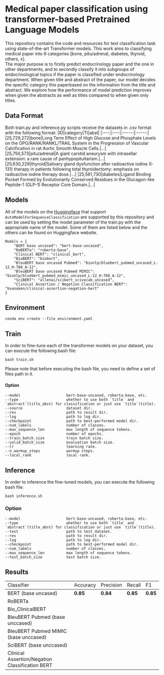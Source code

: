# Medical paper classification using transformer-based Pretrained Language Models
This repository contains the code and resources for text classification task using state-of-the-art Transformer models. This work aims to classifying medical paper into 6 categories [bone, pitu/adrenal, diabetes, thyroid, others, x].     
The major purpose is to firstly predict endocrinology paper and the one in other departments, and to secondly classify it into subgroups of endocrinological topics if the paper is  classified under endocrinology department. When given title and abstract of the paper, our model decides the specific category this paperbased on the information from the title and abstract. We explore how the performance of model prediction improves when given the abstracts as well as titles compared to when given only titles. 

## Data Format
Both train.py and inference.py scripts receive the datasets in .csv format with the following format:
|ID|category|TI|abst|
|:---:|:---:|:-----:|:-----:|
|25,729,272|bone|Long Term Effect of High Glucose and Phosphate Levels on the OPG/RANK/RANKL/TRAIL System in the Progression of Vascular Calcification in rat Aortic Smooth Muscle Cells.|...|
|25,750,573|pitu/adrenal|A giant carotid aneurysm with intrasellar extension: a rare cause of panhypopituitarism.|...|
|25,630,229|thyroid|Salivary gland dysfunction after radioactive iodine (I-131) therapy in patients following total thyroidectomy: emphasis on radioactive iodine therapy dose.|...|
|25,561,730|diabetes|Ligand Binding Pocket Formed by Evolutionarily Conserved Residues in the Glucagon-like Peptide-1 (GLP-1) Receptor Core Domain.|...|

## Models
All of the models on the [Huggingface](https://huggingface.co/transformers) that support `AutoModelForSequenceClassification` are supported by this repository and can be used by setting the model parameter of the train.py with the appropriate name of the model. Some of them are listed below and the others can be found on Huggingface website.
```
Models = {
    "BERT base uncased": "bert-base-uncased",
    "RoBERTa": "roberta-base",
    "Clinical BERT": "clinical_bert",
    "BioBERT": "biobert",
    "BleuBERT base uncased Pubmed": "bionlp/bluebert_pubmed_uncased_L-12_H-768_A-12",
    "BleuBERT base uncased Pubmed MIMIC": "bionlp/bluebert_pubmed_mimic_uncased_L-12_H-768_A-12",
    "SciBERT": "allenai/scibert_scivocab_uncased",
    "Clinical Assertion / Negation Classification BERT": "bvanaken/clinical-assertion-negation-bert"
}
```

## Environment
```shell
conda env create --file environment.yaml
```

## Train
In order to fine-tune each of the transformer models on your dataset, you can execute the following bash file:
```shell
bash train.sh
```
Please note that before executing the bash file, you need to define a set of files path in it.

#### Option
```
--model                     bert-base-uncased, roberta-base, etc.
--type                      whether to use both `title` and `abstract`(title_abst) for classification or just use `title`(title).
--source                    dataset dir.
--res                       path to result dir.
--log                       path to log dir.
--checkpoint                path to best-performed model dir.
--num_labels                number of classes.
--max_sequence_len          max length of sequence tokens.
--epoch                     number of epochs.
--train_batch_size          train batch size.
--valid_batch_size          evaluation batch size.
--lr                        learning rate.
--n_warmup_steps            warmup steps.
--local_rank                local rank.
```
## Inference
In order to inference the fine-tuned models, you can execute the following bash file:
```shell
bash inference.sh
```

### Option
```
--model                     bert-base-uncased, roberta-base, etc.
--type                      whether to use both `title` and `abstract`(title_abst) for classification or just use `title`(title).
--test                      path to test dataset.
--res                       path to result dir.
--log                       path to log dir.
--checkpoint                path to best-performed model dir.
--num_labels                number of classes.
--max_sequence_len          max length of sequence tokens.
--test_batch_size           test batch size.
```

## Results
<table class="tg">
  <tr>
    <td class="tg-fymr" rowspan="2">Classifier</th>
    <td class="tg-fymr" rowspan="2">Accuracy</th>
    <td class="tg-fymr" rowspan="2">Precision</th>
    <td class="tg-fymr" rowspan="2">Recall</th>
    <td class="tg-fymr" rowspan="2">F1</th>
  </tr>
<tbody>
  <tr>
    <td class="tg-xnov">BERT (base uncased)</td>
    <td class="tg-oyjm"><b> 0.85 </td>
    <td class="tg-oyjm"><b> 0.84 </td>
    <td class="tg-oyjm"><b> 0.85 </td>
    <td class="tg-oyjm"><b> 0.85 </td>
  </tr>
  <tr>
    <td class="tg-xnov">RoBERTa</td>
    <td class="tg-xnov"> </td>
    <td class="tg-xnov"> </td>
    <td class="tg-xnov"> </td>
    <td class="tg-xnov"> </td>
  </tr>
  <tr>
    <td class="tg-xnov">Bio_ClinicalBERT</td>
    <td class="tg-xnov"> </td>
    <td class="tg-xnov"> </td>
    <td class="tg-xnov"> </td>
    <td class="tg-xnov"> </td>
  </tr>
  <tr>
    <td class="tg-xnov">BleuBERT Pubmed (base unccased)</td>
    <td class="tg-xnov"> </td>
    <td class="tg-xnov"> </td>
    <td class="tg-xnov"> </td>
    <td class="tg-xnov"> </td>
  </tr>
  <tr>
    <td class="tg-xnov">BleuBERT Pubmed MIMIC (base unccased)</td>
    <td class="tg-xnov"> </td>
    <td class="tg-xnov"> </td>
    <td class="tg-xnov"> </td>
    <td class="tg-xnov"> </td>
  </tr>
  <tr>
    <td class="tg-xnov">SciBERT (base unccased)</td>
    <td class="tg-xnov"> </td>
    <td class="tg-xnov"> </td>
    <td class="tg-xnov"> </td>
    <td class="tg-xnov"> </td>
  </tr>
    <tr>
    <td class="tg-xnov">Clinical Assertion/Negation Classification BERT</td>
    <td class="tg-xnov"> </td>
    <td class="tg-xnov"> </td>
    <td class="tg-xnov"> </td>
    <td class="tg-xnov"> </td>
  </tr>
</tbody>
</table>

